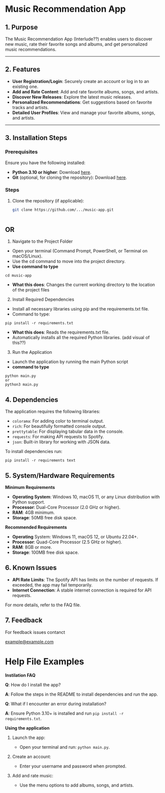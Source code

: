 # **Music Recommendation App**

## **1. Purpose**
The Music Recommendation App (Interlude??) enables users to discover new music, rate their favorite songs and albums, and get personalized music recommendations.

---

## **2. Features**
- **User Registration/Login**: Securely create an account or log in to an existing one.
- **Add and Rate Content**: Add and rate favorite albums, songs, and artists.
- **Discover New Releases**: Explore the latest music releases.
- **Personalized Recommendations**: Get suggestions based on favorite tracks and artists.
- **Detailed User Profiles**: View and manage your favorite albums, songs, and artists.

---

## **3. Installation Steps**
### **Prerequisites**
Ensure you have the following installed:
- **Python 3.10 or higher**: Download [here](https://www.python.org/downloads/).
- **Git** (optional, for cloning the repository): Download [here](https://git..../downloads).

### **Steps**
1. Clone the repository (if applicable):
   ```bash
   git clone https://github.com/.../music-app.git
 
## **OR**

1. Navigate to the Project Folder
- Open your terminal (Command Prompt, PowerShell, or Terminal on macOS/Linux).
- Use the cd command to move into the project directory.
- **Use command to type**
```
cd music-app
```
- **What this does**: Changes the current working directory to the location of the project files

2. Install Required Dependencies
- Install all necessary libraries using pip and the requirements.txt file.
- Command to type:
```
pip install -r requirements.txt
```
- **What this does**:
Reads the requirements.txt file.
- Automatically installs all the required Python libraries.
(add visual of this??)

3. Run the Application
- Launch the application by running the main Python script
- **command to type** 
```
python main.py
or 
python3 main.py
```

## **4. Dependencies**
The application requires the following libraries:

- ```colorama```: For adding color to terminal output.
- ```rich```: For beautifully formatted console output.
- ```prettytable```: For displaying tabular data in the console.
- ```requests```: For making API requests to Spotify.
- ```json```: Built-in library for working with JSON data.

To install dependencies run: 
```
pip install -r requirements text
```
##
## **5. System/Hardware Requirements**
**Minimum Requirements**

- **Operating System**: Windows 10, macOS 11, or any Linux distribution with Python support.
- **Processor**: Dual-Core Processor (2.0 GHz or higher).
- **RAM**: 4GB minimum.
- **Storage**: 50MB free disk space. 

**Recommended Requirements**
- **Operating** System: Windows 11, macOS 12, or Ubuntu 22.04+.
- **Processor**: Quad-Core Processor (2.5 GHz or higher).
- **RAM**: 8GB or more.
- **Storage**: 100MB free disk space.
##

## **6. Known Issues**
- **API Rate Limits**: The Spotify API has limits on the number of requests. If exceeded, the app may fail temporarily.
- **Internet Connection**: A stable internet connection is required for API requests.


For more details, refer to the FAQ file. 
##

## **7. Feedback**
For feedback issues contanct

example@example.com
#

# **Help File Examples**
**Instilation FAQ**


**Q**: How do I install the app?

**A**: Follow the steps in the README to install dependencies and run the app.

**Q**: What if I encounter an error during installation?

**A**: Ensure Python 3.10+ is installed and run `pip install -r requirements.txt`.

**Using the application**
1. Launch the app:
   - Open your terminal and run: `python main.py`.

2. Create an account:
   - Enter your username and password when prompted.

3. Add and rate music:
   - Use the menu options to add albums, songs, and artists.
